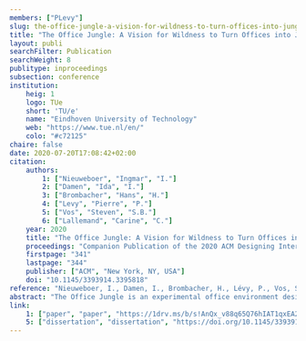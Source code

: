 ```yaml
---
members: ["PLevy"]
slug: the-office-jungle-a-vision-for-wildness-to-turn-offices-into-jungles
title: "The Office Jungle: A Vision for Wildness to Turn Offices into Jungles"
layout: publi
searchFilter: Publication
searchWeight: 8
publitype: inproceedings
subsection: conference
institution:
    heig: 1
    logo: TUe
    short: 'TU/e'
    name: "Eindhoven University of Technology"
    web: "https://www.tue.nl/en/"
    colo: "#c72125"
chaire: false
date: 2020-07-20T17:08:42+02:00
citation:
    authors:
        1: ["Nieuweboer", "Ingmar", "I."]
        2: ["Damen", "Ida", "I."]
        3: ["Brombacher", "Hans", "H."]
        4: ["Levy", "Pierre", "P."]
        5: ["Vos", "Steven", "S.B."]
        6: ["Lallemand", "Carine", "C."]
    year: 2020
    title: "The Office Jungle: A Vision for Wildness to Turn Offices into Jungles"
    proceedings: "Companion Publication of the 2020 ACM Designing Interactive Systems Conference, DIS2020"
    firstpage: "341"
    lastpage: "344"
    publisher: ["ACM", "New York, NY, USA"]
    doi: "10.1145/3393914.3395818"
reference: "Nieuweboer, I., Damen, I., Brombacher, H., Lévy, P., Vos, S., & Lallemand, C. (2020). The Office Jungle: A Vision for Wildness to Turn Offices into Jungles. Companion Publication of the 2020 ACM Designing Interactive Systems Conference, 341–344. https://doi.org/10.1145/3393914.3395818"
abstract: "The Office Jungle is an experimental office environment designed to make offices more “wild”. Through this demonstration and associated design vision, we make a first attempt to reflect on and to define what characterizes wildness and how it could empower people in more playful and active lifestyles, particularly in the workplace. In our understanding, wildness is not an exclusive property of nature, but rather a condition that can be designed for. How wildness can be designed is described here in a set of design principles called “Design for Wildness”, inspired by the work of Gibson. The Office Jungle, a large geodesic sphere of 2 meters in diameter, is part and parcel of these design principles and can be used as a tool to design other wild environments. Such environments could benefit people working in the office, many of whom have been suffering the consequences of a sedentary lifestyle."
link:
    1: ["paper", "paper", "https://1drv.ms/b/s!AnQx_v88q65Q76hIAT1qxEA2DoqG6g?e=GXywuR"]
    5: ["dissertation", "dissertation", "https://doi.org/10.1145/3393914.3395818"]
---
```


